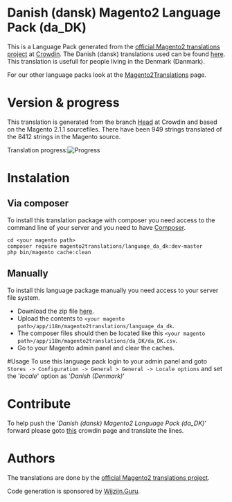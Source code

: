 # Danish (dansk) Magento2 Language Pack (da_DK)
This is a Language Pack generated from the [official Magento2 translations project](https://crowdin.com/project/magento-2) at [Crowdin](https://crowdin.com).
The Danish (dansk) translations used can be found [here](https://crowdin.com/project/magento-2/da).
This translation is usefull for people living in the Denmark (Danmark).

For our other language packs look at the [Magento2Translations](http://magento2translations.github.io/) page.

# Version & progress
This translation is generated from the branch [Head](https://crowdin.com/project/magento-2/da#/Head) at Crowdin and based on the Magento 2.1.1 sourcefiles.
There have been  949 strings translated of the 8412 strings in the Magento source.

Translation progress:![Progress](http://progressed.io/bar/11)

# Instalation
## Via composer
To install this translation package with composer you need access to the command line of your server and you need to have [Composer](https://getcomposer.org).
```
cd <your magento path>
composer require magento2translations/language_da_dk:dev-master
php bin/magento cache:clean
```
## Manually
To install this language package manually you need access to your server file system.
* Download the zip file [here](https://github.com/Magento2Translations/language_da_dk/archive/master.zip).
* Upload the contents to `<your magento path>/app/i18n/magento2translations/language_da_dk`.
* The composer files should then be located like this `<your magento path>/app/i18n/magento2translations/da_DK/da_DK.csv`.
* Go to your Magento admin panel and clear the caches.

#Usage
To use this language pack login to your admin panel and goto `Stores -> Configuration -> General > General -> Locale options` and set the '*locale*' option as '*Danish (Denmark)*'

# Contribute
To help push the '*Danish (dansk) Magento2 Language Pack (da_DK)*' forward please goto [this](https://crowdin.com/project/magento-2/da) crowdin page and translate the lines.

# Authors
The translations are done by the [official Magento2 translations project](https://crowdin.com/project/magento-2).

Code generation is sponsored by [Wijzijn.Guru](http://www.wijzijn.guru/).
